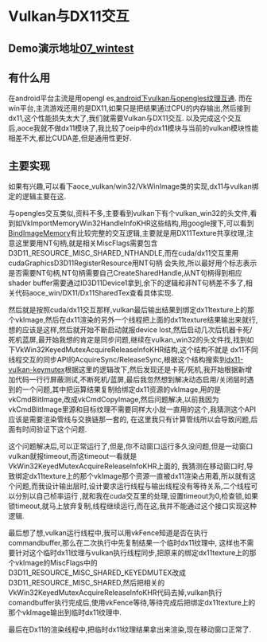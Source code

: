 # Vulkan与DX11交互

## Demo演示地址[07_wintest](https://github.com/xxxzhou/aoce/blob/master/samples/07_wintest)

## 有什么用

在android平台主流是用opengl es,[android下vulkan与opengles纹理互通](https://zhuanlan.zhihu.com/p/302285687). 而在win平台,主流游戏还用的是DX11,如果只是把结果通过CPU的内存输出,然后接到dx11,这个性能损失太大了,我们就需要Vulkan与DX11交互. 以及完成这个交互后,aoce我就不做dx11模块了,我比较了oeip中的dx11模块与当前的vulkan模块性能相差不大,都比CUDA差,但是通用性更好.

## 主要实现

如果有兴趣,可以看下aoce_vulkan/win32/VkWinImage类的实现,dx11与vulkan绑定的逻辑主要在这.

与opengles交互类似,资料不多,主要看到vulkan下有个vulkan_win32的头文件,看到如VkImportMemoryWin32HandleInfoKHR这些结构,用google搜下,可以看到[BindImageMemory](https://github.com/roman380/VulkanSdkDemos/blob/d3d11-image-interop/BindImageMemory2/BindImageMemory2.cpp#L154)有比较完整的交互逻辑,主要就是用DX11Texture共享纹理,注意这里要用NT句柄,就是相关MiscFlags需要包含D3D11_RESOURCE_MISC_SHARED_NTHANDLE,而在cuda/dx11交互里用cudaGraphicsD3D11RegisterResource用NT句柄 会失败,所以最好用个标志表示是否需要NT句柄,NT句柄需要自己CreateSharedHandle,从NT句柄得到相应shader buffer需要通过ID3D11Device1拿到,余下的逻辑和非NT句柄差不多了,相关代码aoce_win/DX11/Dx11SharedTex查看具体实现.

然后就是按照cuda/dx11交互那样,vulkan最后输出结果到绑定dx11texture上的那个vkImage,然后在dx11渲染的另外一个线程把上面的dx11texture结果输出来就行,想的应该是这样,然后就开始不断启动就报device lost,然后启动几次后机器卡死/死机蓝屏,最开始我想的肯定是同步问题,继续在vulkan_win32的头文件找,找到如下VkWin32KeyedMutexAcquireReleaseInfoKHR结构,这个结构不就是 dx11不同线程交互的同步API的AcquireSync/ReleaseSync,根据这个结构搜索到[dx11-vulkan-keymutex](https://github.com/KhronosGroup/VK-GL-CTS/blob/master/external/vulkancts/modules/vulkan/synchronization/vktSynchronizationWin32KeyedMutexTests.cpp)根据这里的逻辑改下,然后发现还是卡死/死机,我开始根据新增加代码一行行屏蔽测试,不断死机/蓝屏,最后我忽然想到解决动态启用/关闭层时遇到的一个问题,其中把运算结果复制给绑定dx11资源的vkImage,用的是vkCmdBlitImage,改成vkCmdCopyImage,然后问题解决,以前我因为vkCmdBlitImage里源和目标纹理不需要同样大小就一直用的这个,我猜测这个API应该是需要渲染管线与交换链那一套的, 在这里我只有计算管线所以会导致问题,后面有时间验证下这个问题.

这个问题解决后,可以正常运行了,但是,你不动窗口运行多久没问题,但是一动窗口vulkan就报timeout,而这timeout一看就是VkWin32KeyedMutexAcquireReleaseInfoKHR上面的, 我猜测在移动窗口时,导致绑定dx11texture上的那个vkImage那个资源一直被dx11渲染占用着,所以就有这个问题,而我设计输出层时,设计要求运行线程与输出线程没有等待关系,二个线程可以分别以自己桢率运行 ,就和我在cuda交互里的处理,设置timeout为0,检查锁,如果锁timeout,就马上放弃复制,线程继续运行,而在这,我并不能通过这个接口实现这种逻辑.

最后想了想,vulkan运行线程中,我可以用vkFence知道是否在执行commandbuffer,那么在二次执行中先复制结果一个临时dx11纹理中, 这样也不需要针对这个临时dx11纹理与vulkan执行线程同步,把原来的绑定dx11texture上的那个vkImage的MiscFlags中的D3D11_RESOURCE_MISC_SHARED_KEYEDMUTEX改成D3D11_RESOURCE_MISC_SHARED,然后把相关的 VkWin32KeyedMutexAcquireReleaseInfoKHR代码去掉,vulkan执行comandbuffer执行完成后,使用vkFence等待,等待完成后把绑定dx11texture上的那个vkImage输出到临时dx11纹理中.

最后在Dx11的渲染线程中,把临时dx11纹理结果拿出来渲染,现在移动窗口正常了.
